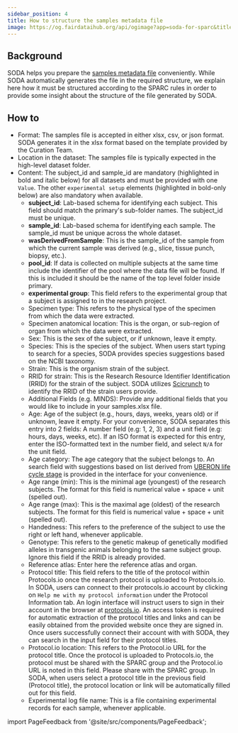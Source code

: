 ```yaml
---
sidebar_position: 4
title: How to structure the samples metadata file
image: https://og.fairdataihub.org/api/ogimage?app=soda-for-sparc&title=How%20to%20structure%20the%20samples%20metadata%20file&description=%27How%20to%27%20SPARC%20series
---
```


## Background

SODA helps you prepare the [samples metadata file](../prepare-metadata/create-samples.md) conveniently. While SODA automatically generates the file in the required structure, we explain here how it must be structured according to the SPARC rules in order to provide some insight about the structure of the file generated by SODA.

## How to

- Format: The samples file is accepted in either xlsx, csv, or json format. SODA generates it in the xlsx format based on the template provided by the Curation Team.
- Location in the dataset: The samples file is typically expected in the high-level dataset folder.
- Content: The subject_id and sample_id are mandatory (highlighted in bold and italic below) for all datasets and must be provided with one `Value`. The other `experimental setup` elements (highlighted in bold-only below) are also mandatory when available.
  - **subject_id**: Lab-based schema for identifying each subject. This field should match the primary's sub-folder names. The subject_id must be unique.
  - **sample_id**: Lab-based schema for identifying each sample. The sample_id must be unique across the whole dataset.
  - **wasDerivedFromSample**: This is the sample_id of the sample from which the current sample was derived (e.g., slice, tissue punch, biopsy, etc.).
  - **pool_id**: If data is collected on multiple subjects at the same time include the identifier of the pool where the data file will be found. If this is included it should be the name of the top level folder inside primary.
  - **experimental group**: This field refers to the experimental group that a subject is assigned to in the research project.
  - Specimen type: This refers to the physical type of the specimen from which the data were extracted.
  - Specimen anatomical location: This is the organ, or sub-region of organ from which the data were extracted.
  - Sex: This is the sex of the subject, or if unknown, leave it empty.
  - Species: This is the species of the subject. When users start typing to search for a species, SODA provides species suggestions based on the NCBI taxonomy.
  - Strain: This is the organism strain of the subject.
  - RRID for strain: This is the Research Resource Identifier Identification (RRID) for the strain of the subject. SODA utilizes [Scicrunch](https://scicrunch.org/resources/Organisms/search) to identify the RRID of the strain users provide.
  - Additional Fields (e.g. MINDS): Provide any additional fields that you would like to include in your samples.xlsx file.
  - Age: Age of the subject (e.g., hours, days, weeks, years old) or if unknown, leave it empty. For your convenience, SODA separates this entry into 2 fields: A number field (e.g: 1, 2, 3) and a unit field (e.g: hours, days, weeks, etc). If an ISO format is expected for this entry, enter the ISO-formatted text in the number field, and select `N/A` for the unit field.
  - Age category: The age category that the subject belongs to. An search field with suggestions based on list derived from [UBERON life cycle stage](http://www.ontobee.org/ontology/catalog/UBERON?iri=http://purl.obolibrary.org/obo/UBERON_0000105) is provided in the interface for your convenience.
  - Age range (min): This is the minimal age (youngest) of the research subjects. The format for this field is numerical value + space + unit (spelled out).
  - Age range (max): This is the maximal age (oldest) of the research subjects. The format for this field is numerical value + space + unit (spelled out).
  - Handedness: This refers to the preference of the subject to use the right or left hand, whenever applicable.
  - Genotype: This refers to the genetic makeup of genetically modified alleles in transgenic animals belonging to the same subject group. Ignore this field if the RRID is already provided.
  - Reference atlas: Enter here the reference atlas and organ.
  - Protocol title: This field refers to the title of the protocol within Protocols.io once the research protocol is uploaded to Protocols.io. In SODA, users can connect to their protocols.io account by clicking on `Help me with my protocol information` under the Protocol Information tab. An login interface will instruct users to sign in their account in the browser at [protocols.io](https://www.protocols.io/developers). An access token is required for automatic extraction of the protocol titles and links and can be easily obtained from the provided website once they are signed in. Once users successfully connect their account with with SODA, they can search in the input field for their protocol titles.
  - Protocol.io location: This refers to the Protocol.io URL for the protocol title. Once the protocol is uploaded to Protocols.io, the protocol must be shared with the SPARC group and the Protocol.io URL is noted in this field. Please share with the SPARC group. In SODA, when users select a protocol title in the previous field (Protocol title), the protocol location or link will be automatically filled out for this field.
  - Experimental log file name: This is a file containing experimental records for each sample, whenever applicable.

import PageFeedback from '@site/src/components/PageFeedback';

<PageFeedback />
